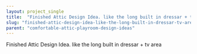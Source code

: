```yaml
---
layout: project_single
title:  "Finished Attic Design Idea. like the long built in dressar + tv area"
slug: "finished-attic-design-idea-like-the-long-built-in-dressar-tv-area"
parent: "comfortable-attic-playroom-design-ideas"
---
```

Finished Attic Design Idea. like the long built in dressar + tv area